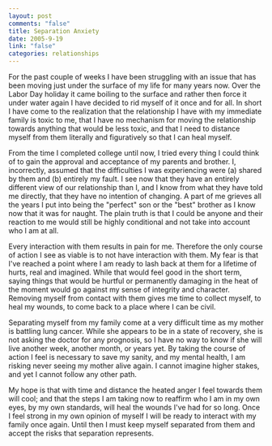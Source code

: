 ```yaml
--- 
layout: post
comments: "false"
title: Separation Anxiety
date: 2005-9-19
link: "false"
categories: relationships
---
```

For the past couple of weeks I have been struggling with an issue that has been moving just under the surface of my life for many years now. Over the Labor Day holiday it came boiling to the surface and rather then force it under water again I have decided to rid myself of it once and for all. In short I have come to the realization that the relationship I have with my immediate family is toxic to me, that I have no mechanism for moving the relationship towards anything that would be less toxic, and that I need to distance myself from them literally and figuratively so that I can heal myself.

From the time I completed college until now, I tried every thing I could think of to gain the approval and acceptance of my parents and brother. I, incorrectly, assumed that the difficulties I was experiencing were (a) shared by them and (b) entirely my fault. I see now that they have an entirely different view of our relationship than I, and I know from what they have told me directly, that they have no intention of changing. A part of me grieves all the years I put into being the "perfect" son or the "best" brother as I know now that it was for naught. The plain truth is that I could be anyone and their reaction to me would still be highly conditional and not take into account who I am at all.

Every interaction with them results in pain for me. Therefore the only course of action I see as viable is to not have interaction with them. My fear is that I've reached a point where I am ready to lash back at them for a lifetime of hurts, real and imagined. While that would feel good in the short term, saying things that would be hurtful or permanently damaging in the heat of the moment would go against my sense of integrity and character. Removing myself from contact with them gives me time to collect myself, to heal my wounds, to come back to a place where I can be civil.

Separating myself from my family come at a very difficult time as my mother is battling lung cancer. While she appears to be in a state of recovery, she is not asking the doctor for any prognosis, so I have no way to know if she will live another week, another month, or years yet. By taking the course of action I feel is necessary to save my sanity, and my mental health, I am risking never seeing my mother alive again. I cannot imagine higher stakes, and yet I cannot follow any other path.

My hope is that with time and distance the heated anger I feel towards them will cool; and that the steps I am taking now to reaffirm who I am in my own eyes, by my own standards, will heal the wounds I've had for so long. Once I feel strong in my own opinion of myself I will be ready to interact with my family once again. Until then I must keep myself separated from them and accept the risks that separation represents.
